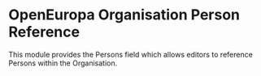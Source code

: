 # OpenEuropa Organisation Person Reference

This module provides the Persons field which allows editors to reference Persons within the Organisation.
